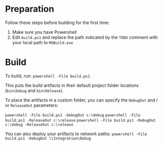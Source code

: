 # Preparation
Follow these steps before building for the first time:

1. Make sure you have Powershell
2. Edit `build.ps1` and replace the path indicated by the `TODO` comment with your local path to `MSBuild.exe`

# Build
To build, run:
`powershell -File build.ps1`

This puts the build artifacts in their default project folder locations (`bin\Debug` and `bin\Release`).

To place the artifacts in a custom folder, you can specify the `DebugOut` and / or `ReleaseOut` parameters:

`powershell -File build.ps1 -DebugOut c:\debug`
`powershell -File build.ps1 -ReleaseOut c:\release`
`powershell -File build.ps1 -DebugOut c:\debug -ReleaseOut c:\release`

You can also deploy your artifacts to network paths:
`powershell -File build.ps1 -DebugOut \\Integration\Debug`
